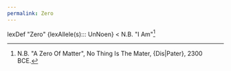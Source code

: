 ```yaml
---
permalink: Zero
---
```

lexDef "Zero" {lexAllele(s)::: UnNoen} < N.B. "I Am"[^ZeroCroen]

[^ZeroCroen]: N.B. "A Zero Of Matter", No Thing Is The Mater, {Dis|Pater}, 2300 BCE.
